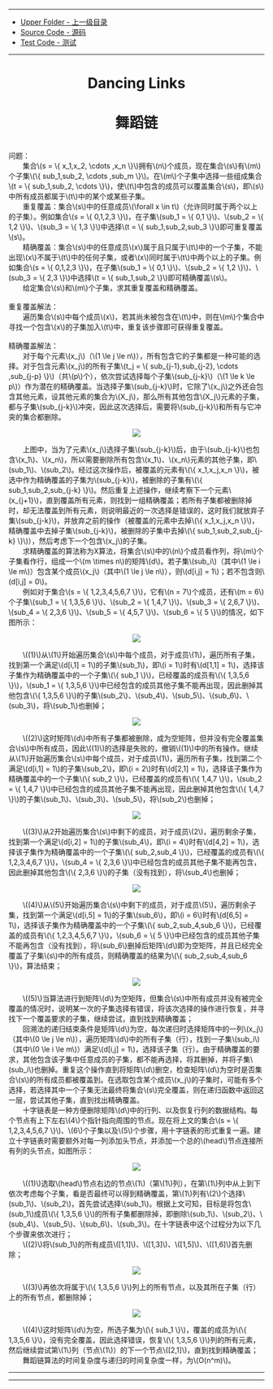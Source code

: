 --------
* [Upper Folder - 上一级目录](../)
* [Source Code - 源码](https://github.com/zhaochenyou/Way-to-Algorithm/blob/master/src/Search/DancingLinks.hpp)
* [Test Code - 测试](https://github.com/zhaochenyou/Way-to-Algorithm/blob/master/src/Search/DancingLinks.cpp)

--------

<div>
<h1 align="center">Dancing Links</h1>
<h1 align="center">舞蹈链</h1>
<br>
问题： <br>
&emsp;&emsp;集合\(s = \{ x_1,x_2, \cdots ,x_n \}\)拥有\(n\)个成员，现在集合\(s\)有\(m\)个子集\(\{ sub_1,sub_2, \cdots ,sub_m \}\)。在\(m\)个子集中选择一些组成集合\(t = \{ sub_1,sub_2, \cdots \}\)，使\(t\)中包含的成员可以覆盖集合\(s\)，即\(s\)中所有成员都属于\(t\)中的某个或某些子集。 <br>
&emsp;&emsp;重复覆盖：集合\(s\)中的任意成员\(\forall x \in t\)（允许同时属于两个以上的子集）。例如集合\(s = \{ 0,1,2,3 \}\)，在子集\(sub_1 = \{ 0,1 \}\)、\(sub_2 = \{ 1,2 \}\)、\(sub_3 = \{ 1,3 \}\)中选择\(t = \{ sub_1,sub_2,sub_3 \}\)即可重复覆盖\(s\)。 <br>
&emsp;&emsp;精确覆盖：集合\(s\)中的任意成员\(x\)属于且只属于\(t\)中的一个子集，不能出现\(x\)不属于\(t\)中的任何子集，或者\(x\)同时属于\(t\)中两个以上的子集。例如集合\(s = \{ 0,1,2,3 \}\)，在子集\(sub_1 = \{ 0,1 \}\)、\(sub_2 = \{ 1,2 \}\)、\(sub_3 = \{ 2,3 \}\)中选择\(t = \{ sub_1,sub_2 \}\)即可精确覆盖\(s\)。 <br>
&emsp;&emsp;给定集合\(s\)和\(m\)个子集，求其重复覆盖和精确覆盖。 <br>
<br>
重复覆盖解法： <br>
&emsp;&emsp;遍历集合\(s\)中每个成员\(x\)，若其尚未被包含在\(t\)中，则在\(m\)个集合中寻找一个包含\(x\)的子集加入\(t\)中，重复该步骤即可获得重复覆盖。 <br>
<br>
精确覆盖解法： <br>
&emsp;&emsp;对于每个元素\(x_j\)（\(1 \le j \le n\)），所有包含它的子集都是一种可能的选择。对于包含元素\(x_j\)的所有子集\(t_j = \{ sub_{j-1},sub_{j-2}, \cdots ,sub_{j-p} \}\)（共\(p\)个），依次尝试选择每个子集\(sub_{j-k}\)（\(1 \le k \le p\)）作为潜在的精确覆盖。当选择子集\(sub_{j-k}\)时，它除了\(x_j\)之外还会包含其他元素，设其他元素的集合为\(X_j\)，那么所有其他包含\(X_j\)元素的子集，都与子集\(sub_{j-k}\)冲突，因此这次选择后，需要将\(sub_{j-k}\)和所有与它冲突的集合都删除。 <br>
<p align="center"><img src="../res/DancingLinks1.png" /></p>
&emsp;&emsp;上图中，当为了元素\(x_j\)选择子集\(sub_{j-k}\)后，由于\(sub_{j-k}\)也包含\(x_1\)、\(x_n\)，所以需要删除所有包含\(x_1\)、\(x_n\)元素的其他子集，即\(sub_1\)、\(sub_2\)。经过这次操作后，被覆盖的元素有\(\{ x_1,x_j,x_n \}\)，被选中作为精确覆盖的子集为\(sub_{j-k}\)，被删除的子集有\(\{ sub_1,sub_2,sub_{j-k} \}\)。然后重复上述操作，继续考察下一个元素\(x_{j+1}\)，直到覆盖所有元素，则找到一组精确覆盖；若所有子集都被删除掉时，却无法覆盖到所有元素，则说明最近的一次选择是错误的，这时我们就放弃子集\(sub_{j-k}\)，并放弃之前的操作（被覆盖的元素中去掉\(\{ x_1,x_j,x_n \}\)，精确覆盖中去掉子集\(sub_{j-k}\)，被删除的子集中去掉\(\{ sub_1,sub_2,sub_{j-k} \}\)），然后考虑下一个包含\(x_j\)的子集。 <br>
&emsp;&emsp;求精确覆盖的算法称为X算法，将集合\(s\)中的\(n\)个成员看作列，将\(m\)个子集看作行，组成一个\(m \times n\)的矩阵\(d\)。若子集\(sub_i\)（其中\(1 \le i \le m\)）包含某个成员\(x_j\)（其中\(1 \le j \le n\)），则\(d[i,j] = 1\)；若不包含则\(d[i,j] = 0\)。 <br>
&emsp;&emsp;例如对于集合\(s = \{ 1,2,3,4,5,6,7 \}\)，它有\(n = 7\)个成员，还有\(m = 6\)个子集\(sub_1 = \{ 1,3,5,6 \}\)、\(sub_2 = \{ 1,4,7 \}\)、\(sub_3 = \{ 2,6,7 \}\)、\(sub_4 = \{ 2,3,6 \}\)、\(sub_5 = \{ 4,5,7 \}\)、\(sub_6 = \{ 5 \}\)的情况，如下图所示： <br>
<p align="center"><img src="../res/DancingLinks2.png" /></p>
&emsp;&emsp;\((1)\)从\(1\)开始遍历集合\(s\)中每个成员，对于成员\(1\)，遍历所有子集，找到第一个满足\(d[i,1] = 1\)的子集\(sub_1\)，即\(i = 1\)时有\(d[1,1] = 1\)，选择该子集作为精确覆盖中的一个子集\(\{ sub_1 \}\)，已经覆盖的成员有\(\{ 1,3,5,6 \}\)，\(sub_1 = \{ 1,3,5,6 \}\)中已经包含的成员其他子集不能再出现，因此删掉其他包含\(\{ 1,3,5,6 \}\)的子集\(sub_2\)、\(sub_4\)、\(sub_5\)、\(sub_6\)、\(sub_3\)，将\(sub_1\)也删掉； <br>
<p align="center"><img src="../res/DancingLinks3.png" /></p>
&emsp;&emsp;\((2)\)这时矩阵\(d\)中所有子集都被删除，成为空矩阵，但并没有完全覆盖集合\(s\)中所有成员，因此\((1)\)的选择是失败的，撤销\((1)\)中的所有操作。继续从\(1\)开始遍历集合\(s\)中每个成员，对于成员\(1\)，遍历所有子集，找到第二个满足\(d[i,1] = 1\)的子集\(sub_2\)，即\(i = 2\)时有\(d[2,1] = 1\)，选择该子集作为精确覆盖中的一个子集\(\{ sub_2 \}\)，已经覆盖的成员有\(\{ 1,4,7 \}\)，\(sub_2 = \{ 1,4,7 \}\)中已经包含的成员其他子集不能再出现，因此删掉其他包含\(\{ 1,4,7 \}\)的子集\(sub_1\)、\(sub_3\)、\(sub_5\)，将\(sub_2\)也删掉； <br>
<p align="center"><img src="../res/DancingLinks4.png" /></p>
&emsp;&emsp;\((3)\)从2开始遍历集合\(s\)中剩下的成员，对于成员\(2\)，遍历剩余子集，找到第一个满足\(d[i,2] = 1\)的子集\(sub_4\)，即\(i = 4\)时有\(d[4,2] = 1\)，选择该子集作为精确覆盖中的一个子集\(\{ sub_2,sub_4 \}\)，已经覆盖的成员有\(\{ 1,2,3,4,6,7 \}\)，\(sub_4 = \{ 2,3,6 \}\)中已经包含的成员其他子集不能再包含，因此删掉其他包含\(\{ 2,3,6 \}\)的子集（没有找到），将\(sub_4\)也删掉； <br>
<p align="center"><img src="../res/DancingLinks5.png" /></p>
&emsp;&emsp;\((4)\)从\(5\)开始遍历集合\(s\)中剩下的成员，对于成员\(5\)，遍历剩余子集，找到第一个满足\(d[i,5] = 1\)的子集\(sub_6\)，即\(i = 6\)时有\(d[6,5] = 1\)，选择该子集作为精确覆盖中的一个子集\(\{ sub_2,sub_4,sub_6 \}\)，已经覆盖的成员有\(\{ 1,2,3,4,5,6,7 \}\)，\(sub_6 = \{ 5 \}\)中已经包含的成员其他子集不能再包含（没有找到），将\(sub_6\)删掉后矩阵\(d\)即为空矩阵，并且已经完全覆盖了子集\(s\)中的所有成员，则精确覆盖的结果为\(\{ sub_2,sub_4,sub_6 \}\)，算法结束； <br>
<p align="center"><img src="../res/DancingLinks6.png" /></p>
&emsp;&emsp;\((5)\)当算法进行到矩阵\(d\)为空矩阵，但集合\(s\)中所有成员并没有被完全覆盖的情况时，说明某一次的子集选择有错误，将该次选择的操作进行恢复，并寻找下一个覆盖要求的子集，继续尝试，直到找到精确覆盖； <br>
&emsp;&emsp;回溯法的递归结束条件是矩阵\(d\)为空，每次递归时选择矩阵中的一列\(x_j\)（其中\(0 \le j \le n\)），遍历矩阵\(d\)中的所有子集（行），找到一子集\(sub_i\)（其中\(0 \le i \le m\)）满足\(d[i,j] = 1\)，选择该子集（行）。由于精确覆盖的要求，其他包含该子集中任意成员的子集，都不能再选择，将其删掉，并将子集\(sub_i\)也删掉。重复这个操作直到将矩阵\(d\)删空，检查矩阵\(d\)为空时是否集合\(s\)的所有成员都被覆盖到。在选取包含某个成员\(x_j\)的子集时，可能有多个选择，若选择其中一个子集无法最终将集合\(s\)完全覆盖，则在递归函数中返回这一层，尝试其他子集，直到找出精确覆盖。 <br>
&emsp;&emsp;十字链表是一种方便删除矩阵\(d\)中的行列、以及恢复行列的数据结构。每个节点有上下左右\(4\)个指针指向周围的节点。现在将上文的集合\(s = \{ 1,2,3,4,5,6,7 \}\)、\(6\)个子集以及\(5\)个步骤，用十字链表的形式重复一遍。建立十字链表时需要额外对每一列添加头节点，并添加一个总的\(head\)节点连接所有列的头节点，如图所示： <br>
<p align="center"><img src="../res/DancingLinks7.png" /></p>
&emsp;&emsp;\((1)\)选取\(head\)节点右边的节点\(1\)（第\(1\)列），在第\(1\)列中从上到下依次考虑每个子集，看是否最终可以得到精确覆盖，第\(1\)列有\(2\)个选择\(sub_1\)、\(sub_2\)，首先尝试选择\(sub_1\)。根据上文可知，目标是将包含\(sub_1\)成员\(\{ 1,3,5,6 \}\)的所有子集都删除掉，即删除\(sub_1\)、\(sub_2\)、\(sub_4\)、\(sub_5\)、\(sub_6\)、\(sub_3\)。在十字链表中这个过程分为以下几个步骤来依次进行； <br>
&emsp;&emsp;\((2)\)将\(sub_1\)的所有成员\([1,1]\)、\([1,3]\)、\([1,5]\)、\([1,6]\)首先删除； <br>
<p align="center"><img src="../res/DancingLinks8.png" /></p>
&emsp;&emsp;\((3)\)再依次将属于\(\{ 1,3,5,6 \}\)列上的所有节点，以及其所在子集（行）上的所有节点，都删除掉； <br>
<p align="center"><img src="../res/DancingLinks9.png" /></p>
&emsp;&emsp;\((4)\)这时矩阵\(d\)为空，所选子集为\(\{ sub_1 \}\)，覆盖的成员为\(\{ 1,3,5,6 \}\)，没有完全覆盖，因此选择错误，恢复\(\{ 1,3,5,6 \}\)列的所有元素，然后继续尝试第\(1\)列（节点\(1\)）的下一个节点\([2,1]\)，直到找到精确覆盖； <br>
&emsp;&emsp;舞蹈链算法的时间复杂度与递归的时间复杂度一样，为\(O(n^m)\)。 <br>
</div>

--------
--------
